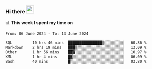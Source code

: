 ### Hi there <a href="https://www.gautamkrishnar.com/"><img src="https://media.giphy.com/media/hvRJCLFzcasrR4ia7z/giphy.gif" width="25px"></a>

📊 **This week I spent my time on**

<!--START_SECTION:waka-->

```txt
From: 06 June 2024 - To: 13 June 2024

SQL         10 hrs 46 mins  ███████████████▒░░░░░░░░░   60.86 %
Markdown    2 hrs 19 mins   ███▒░░░░░░░░░░░░░░░░░░░░░   13.09 %
Other       1 hr 56 mins    ██▓░░░░░░░░░░░░░░░░░░░░░░   10.97 %
XML         1 hr 4 mins     █▓░░░░░░░░░░░░░░░░░░░░░░░   06.09 %
Bash        40 mins         █░░░░░░░░░░░░░░░░░░░░░░░░   03.80 %
```

<!--END_SECTION:waka-->
